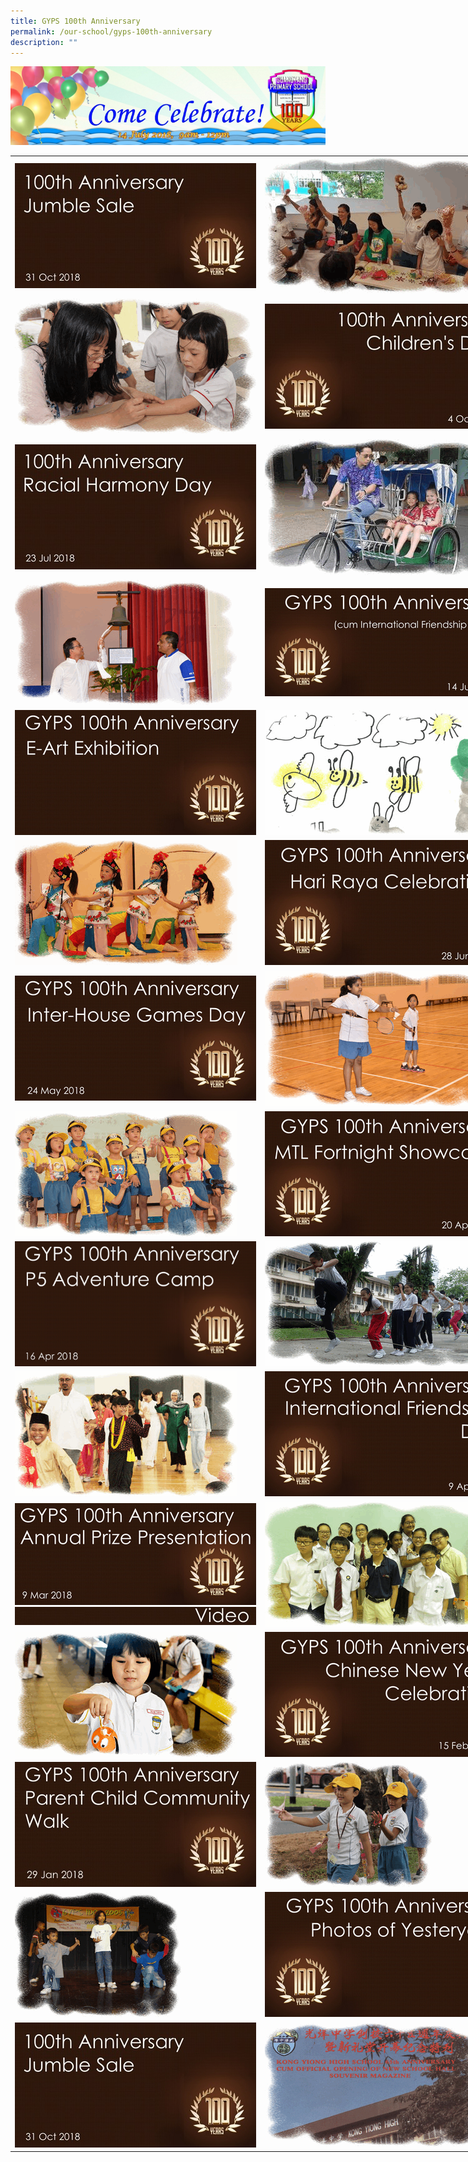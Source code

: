 ```yaml
---
title: GYPS 100th Anniversary
permalink: /our-school/gyps-100th-anniversary
description: ""
---
```

![](/images/100-years-header-latest_d_780.jpg)

<table style="undefined;table-layout: fixed; width: 800px">
<colgroup>
<col style="width: 400px">
<col style="width: 400px">
</colgroup>
<tbody>
  <tr>
    <td><a href = "linkhere" target = "_self"> 
          <img src="/images/gy1.jpg"></a></td>
    <td><img src="/images/gif1.gif"></td>
  </tr>
  <tr>
    <td><img src="/images/gif2.gif"></td>
    <td><a href = "linkhere" target = "_self"> 
          <img src="/images/gy2.jpg"></a></td>
  </tr>
  <tr>
    <td><a href = "linkhere" target = "_self"> 
          <img src="/images/gy3.jpg"></a></td>
    <td><img src="/images/gif3.gif"></td>
  </tr>
  <tr>
    <td><img src="/images/gif4.gif"></td>
    <td><a href = "linkhere" target = "_self"> 
          <img src="/images/gy4.jpg"></a></td>
  </tr>
  <tr>
    <td><a href = "linkhere" target = "_self"> 
          <img src="/images/gy5.jpg"></a></td>
    <td><img src="/images/gif5.gif"></td>
  </tr>
  <tr>
    <td><img src="/images/gif6.gif"></td>
    <td><a href = "linkhere" target = "_self"> 
          <img src="/images/gy6.jpg"></a></td>
  </tr>
  <tr>
    <td><a href = "linkhere" target = "_self"> 
          <img src="/images/gy7.jpg"></a></td>
    <td><img src="/images/gif7.gif"></td>
  </tr>
  <tr>
    <td><img src="/images/gif8.gif"></td>
    <td><a href = "linkhere" target = "_self"> 
          <img src="/images/gy8.jpg"></a></td>
  </tr>
  <tr>
    <td><a href = "linkhere" target = "_self"> 
          <img src="/images/gy9.jpg"></a></td>
    <td><img src="/images/gif9.gif"></td>
  </tr>
  <tr>
    <td><img src="/images/gif10.gif"></td>
    <td><a href = "linkhere" target = "_self"> 
          <img src="/images/gy10.jpg"></a></td>
  </tr>
  <tr>
    <td><a href = "linkhere" target = "_self"> 
          <img src="/images/gy11.jpg"></a><a href = "linkhere" target = "_self"> <br>
          <img src="/images/gyvideo.jpeg"></a></td>
    <td><img src="/images/gif11.gif"></td>
  </tr>
  <tr>
    <td><img src="/images/gif12.gif"></td>
    <td><a href = "linkhere" target = "_self"> 
          <img src="/images/gy12.jpg"></a></td>
  </tr>
  <tr>
    <td><a href = "linkhere" target = "_self"> 
          <img src="/images/gy13.jpg"></a></td>
    <td><img src="/images/gif13.gif"></td>
  </tr>
  <tr>
    <td><img src="/images/gif14.gif"></td>
    <td><a href = "linkhere" target = "_self"> 
          <img src="/images/gy14.jpg"></a></td>
  </tr>
  <tr>
    <td><a href = "linkhere" target = "_self"> 
          <img src="/images/gy1.jpg"></a></td>
    <td><img src="/images/gif15.gif"></td>
  </tr>
</tbody>
</table>